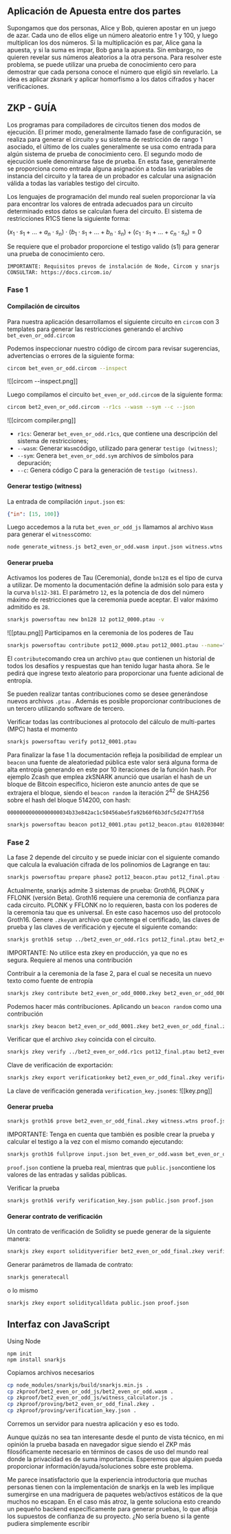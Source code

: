 ## Aplicación de Apuesta entre dos partes

Supongamos que dos personas, Alice y Bob, quieren apostar en un juego de azar. Cada uno de ellos elige un número aleatorio entre 1 y 100, y luego multiplican los dos números. Si la multiplicación es par, Alice gana la apuesta, y si la suma es impar, Bob gana la apuesta. Sin embargo, no quieren revelar sus números aleatorios a la otra persona. Para resolver este problema, se puede utilizar una prueba de conocimiento cero para demostrar que cada persona conoce el número que eligió sin revelarlo. La idea es aplicar zksnark y aplicar homorfismo a los datos cifrados y hacer verificaciones.

## ZKP - GUÍA

Los programas para compiladores de circuitos tienen dos modos de ejecución. El primer modo, generalmente llamado fase de configuración, se realiza para generar el circuito y su sistema de restricción de rango 1 asociado, el último de los cuales generalmente se usa como entrada para algún sistema de prueba de conocimiento cero. El segundo modo de ejecución suele denominarse fase de prueba. En esta fase, generalmente se proporciona como entrada alguna asignación a todas las variables de instancia del circuito y la tarea de un probador es calcular una asignación válida a todas las variables testigo del circuito.

Los lenguajes de programación del mundo real suelen proporcionar la vía para encontrar los valores de entrada adecuados para un circuito determinado estos datos se calculan fuera del circuito. El sistema de restricciones R1CS tiene la siguiente forma:

$(x_1 \cdot s_1 + ... + a_n \cdot s_n) \cdot (b_1 \cdot s_1 + ... + b_n \cdot s_n) + (c_1 \cdot s_1 + ... + c_n \cdot s_n)  = 0$

Se requiere que el probador proporcione el testigo valido (s1) para generar una prueba de conocimiento cero.

	IMPORTANTE: Requisitos prevos de instalación de Node, Circom y snarjs 
	CONSULTAR: https://docs.circom.io/
### Fase 1
#### Compilación de circuitos

Para nuestra aplicación desarrollamos el siguiente circuito en `circom` con 3 templates para generar las restricciones  generando el archivo `bet_even_or_odd.circom`


Podemos inspeccionar nuestro código de circom para revisar sugerencias, advertencias o errores de la siguiente forma:
```bash
circom bet_even_or_odd.circom --inspect
```
![[circom --inspect.png]]

Luego compilamos el circuito `bet_even_or_odd.circom` de la siguiente forma:

```bash
circom bet2_even_or_odd.circom --r1cs --wasm --sym --c --json
```
![[circom compiler.png]]

- `r1cs`: Generar `bet_even_or_odd.r1cs`, que contiene una descripción del sistema de restricciones;
- `--wasm`: Generar `Wasm`código, utilizado para generar `testigo (witness)`;
- `--sym`: Genera `bet_even_or_odd.sym` archivos de símbolos para depuración;
- `--c`: Genera código C para la generación de `testigo (witness)`.

#### Generar testigo (witness)

La entrada de compilación `input.json` es:

```json
{"in": [15, 100]}
```

Luego accedemos a la ruta `bet_even_or_odd_js` llamamos al archivo `Wasm` para generar el `witness`como:
```bash
node generate_witness.js bet2_even_or_odd.wasm input.json witness.wtns
```

#### Generar prueba

Activamos los poderes de Tau (Ceremonia), donde `bn128` es el tipo de curva a utilizar. De momento la documentación define la admisión solo para esta y la curva `bls12-381`. El parámetro `12`, es la potencia de dos del número máximo de restricciones que la ceremonia puede aceptar. El valor máximo admitido es `28`.
```bash
snarkjs powersoftau new bn128 12 pot12_0000.ptau -v
```
![[ptau.png]]
Participamos en la ceremonia de los poderes de Tau

```bash
snarkjs powersoftau contribute pot12_0000.ptau pot12_0001.ptau --name="Primera Contribucion" -v
```
El `contribute`comando crea un archivo `ptau` que contienen un historial de todos los desafíos y respuestas que han tenido lugar hasta ahora. Se le pedirá que ingrese texto aleatorio para proporcionar una fuente adicional de entropía.

Se pueden realizar tantas contribuciones como se desee generándose nuevos archivos `.ptau` . Además es posible proporcionar contribuciones de un tercero utilizando software de tercero.

Verificar todas las contribuciones al protocolo del cálculo de multi-partes (MPC) hasta el momento 

```bash
snarkjs powersoftau verify pot12_0001.ptau
```

Para finalizar la fase 1 la documentación refleja la posibilidad de emplear un `beacon` una fuente de aleatoriedad pública este valor será alguna forma de alta entropía generando en este por 10 iteraciones de la función hash. Por ejemplo Zcash que emplea zkSNARK anunció que usarían el hash de un bloque de Bitcoin específico, hicieron este anuncio antes de que se extrajera el bloque, siendo el `beacon random` la iteración $2^{42}$ de SHA256 sobre el hash del bloque 514200, con hash:

```
00000000000000000034b33e842ac1c50456abe5fa92b60f6b3dfc5d247f7b58
```

```bash
snarkjs powersoftau beacon pot12_0001.ptau pot12_beacon.ptau 0102030405060708090a0b0c0d0e0f101112131415161718191a1b1c1d1e1f 10 -n="Final Beacon"
```

### Fase 2

La fase 2 depende del circuito y se puede iniciar con el siguiente comando que calcula la evaluación cifrada de los polinomios de Lagrange en tau:
```bash
snarkjs powersoftau prepare phase2 pot12_beacon.ptau pot12_final.ptau -v
```

Actualmente, snarkjs admite 3 sistemas de prueba: Groth16, PLONK y FFLONK (versión Beta). Groth16 requiere una ceremonia de confianza para cada circuito. PLONK y FFLONK no lo requieren, basta con los poderes de la ceremonia tau que es universal. En este caso hacemos uso del protocolo Groth16.
Genere `.zkey`un archivo que contenga el certificado, las claves de prueba y las claves de verificación y ejecute el siguiente comando:

```bash
snarkjs groth16 setup ../bet2_even_or_odd.r1cs pot12_final.ptau bet2_even_or_odd_0000.zkey
```
IMPORTANTE: No utilice esta zkey en producción, ya que no es segura. Requiere al menos una contribución

Contribuir a la ceremonia de la fase 2, para el cual se necesita un nuevo texto como fuente de entropía

```bash
snarkjs zkey contribute bet2_even_or_odd_0000.zkey bet2_even_or_odd_0001.zkey --name="1st Contributor Enmanuel" -v
```

Podemos hacer más contribuciones. Aplicando un `beacon random` como una contribución

```bash
snarkjs zkey beacon bet2_even_or_odd_0001.zkey bet2_even_or_odd_final.zkey 0102030405060708090a0b0c0d0e0f101112131415161718191a1b1c1d1e1f 10 -n="Final Beacon phase2"
```

 Verificar que el archivo `zkey` coincida con el circuito.

```bash
snarkjs zkey verify ../bet2_even_or_odd.r1cs pot12_final.ptau bet2_even_or_odd_final.zkey
```


Clave de verificación de exportación:

```bash
snarkjs zkey export verificationkey bet2_even_or_odd_final.zkey verification_key.json
```


La clave de verificación generada `verification_key.json`es:
![[key.png]]

#### Generar prueba

```bash
snarkjs groth16 prove bet2_even_or_odd_final.zkey witness.wtns proof.json public.json
```

IMPORTANTE: Tenga en cuenta que también es posible crear la prueba y calcular el testigo a la vez con el mismo comando ejecutando:
```bash
snarkjs groth16 fullprove input.json bet_even_or_odd.wasm bet_even_or_odd_final.zkey prueba.json public.json
```

`proof.json` contiene la prueba real, mientras que `public.json`contiene los valores de las entradas y salidas públicas.

Verificar la prueba
```bash
snarkjs groth16 verify verification_key.json public.json proof.json
```
#### Generar contrato de verificación

Un contrato de verificación de Solidity se puede generar de la siguiente manera:

```bash
snarkjs zkey export solidityverifier bet2_even_or_odd_final.zkey verifier.sol
```

Generar parámetros de llamada de contrato:

```bash
snarkjs generatecall
```
o lo mismo
```bash
snarkjs zkey export soliditycalldata public.json proof.json
```

## Interfaz con JavaScript

Using Node
```shell
npm init
npm install snarkjs
```

Copiamos archivos necesarios
```bash
cp node_modules/snarkjs/build/snarkjs.min.js .
cp zkproof/bet2_even_or_odd_js/bet2_even_or_odd.wasm .
cp zkproof/bet2_even_or_odd_js/witness_calculator.js .
cp zkproof/proving/bet2_even_or_odd_final.zkey .
cp zkproof/proving/verification_key.json .
```

Corremos un servidor para nuestra aplicación y eso es todo.

Aunque quizás no sea tan interesante desde el punto de vista técnico, en mi opinión la prueba basada en navegador sigue siendo el ZKP más filosóficamente necesario en términos de casos de uso del mundo real donde la privacidad es de suma importancia. Esperemos que alguien pueda proporcionar información/ayuda/soluciones sobre este problema.

Me parece insatisfactorio que la experiencia introductoria que muchas personas tienen con la implementación de snarkjs en la web les implique sumergirse en una madriguera de paquetes web/activos estáticos de la que muchos no escapan. En el caso más atroz, la gente soluciona esto creando un pequeño backend específicamente para generar pruebas, lo que afloja los supuestos de confianza de su proyecto. ¿No sería bueno si la gente pudiera simplemente escribir